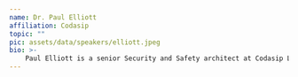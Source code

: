 ```yaml
---
name: Dr. Paul Elliott
affiliation: Codasip
topic: ""
pic: assets/data/speakers/elliott.jpeg
bio: >-
    Paul Elliott is a senior Security and Safety architect at Codasip Labs who has spent his career working in the semiconductor industry. He is a specialist in IoT hardware security, who helped build and went on to lead a new security architecture team at STMicroelectronics. Following a six-year period at Cerberus Security Labs, Paul joined the Codasip team where he is now responsible for the definition of leading-edge security and safety features for deployment via the Studio EDA tool.
---
```


